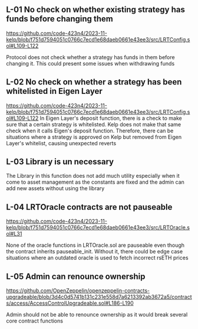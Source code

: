 ## L-01 No check on whether existing strategy has funds before changing them 

https://github.com/code-423n4/2023-11-kelp/blob/f751d7594051c0766c7ecd1e68daeb0661e43ee3/src/LRTConfig.sol#L109-L122

Protocol does not check whether a strategy has funds in them before changing it. This could present some issues when withdrawing funds



## L-02 No check on whether a strategy has been whitelisted in Eigen Layer 
https://github.com/code-423n4/2023-11-kelp/blob/f751d7594051c0766c7ecd1e68daeb0661e43ee3/src/LRTConfig.sol#L109-L122
In Eigen Layer's deposit function, there is a check to make sure that a certain strategy is whitelisted. Kelp does not make that same check when it calls Eigen's deposit function. Therefore, there can be situations where a strategy is approved on Kelp but removed from Eigen Layer's whitelist, causing unexpected reverts 



## L-03 Library is un necessary

The Library in this function does not add much utility especially when it come to asset management as the constants are fixed and the admin can add new assets without using the library


## L-04 LRTOracle contracts are not pauseable 

https://github.com/code-423n4/2023-11-kelp/blob/f751d7594051c0766c7ecd1e68daeb0661e43ee3/src/LRTOracle.sol#L31


None of the oracle functions in LRTOracle.sol are pauseable even though the contract inherits pauseable_init. Without it, there could be edge case situations where an outdated oracle is used to fetch incorrect rsETH prices


## L-05 Admin can renounce ownership 

https://github.com/OpenZeppelin/openzeppelin-contracts-upgradeable/blob/3d4c0d5741b131c231e558d7a6213392ab3672a5/contracts/access/AccessControlUpgradeable.sol#L186-L190

Admin should not be able to renounce ownership as it would break several core contract functions